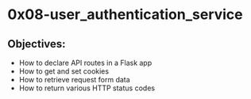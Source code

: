 # 0x08-user_authentication_service

## Objectives:
- How to declare API routes in a Flask app
- How to get and set cookies
- How to retrieve request form data
- How to return various HTTP status codes
